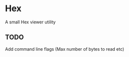# Hex
A small Hex viewer utility


## TODO
Add command line flags (Max number of bytes to read etc)
